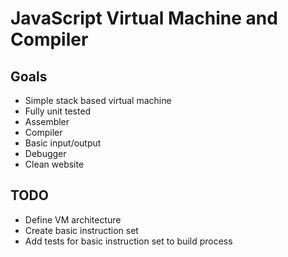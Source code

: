 # JavaScript Virtual Machine and Compiler

## Goals
 - Simple stack based virtual machine
 - Fully unit tested
 - Assembler
 - Compiler
 - Basic input/output
 - Debugger
 - Clean website
 
## TODO
 - Define VM architecture
 - Create basic instruction set
 - Add tests for basic instruction set to build process
 
